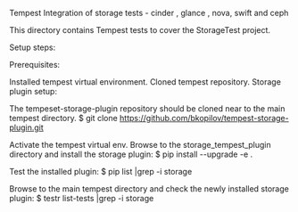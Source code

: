 Tempest Integration of storage tests - cinder , glance , nova, swift and ceph

This directory contains Tempest tests to cover the StorageTest project.

Setup steps:

Prerequisites:

Installed tempest virtual environment.
Cloned tempest repository.
Storage plugin setup:

The tempeset-storage-plugin repository should be cloned near to the main tempest directory.
$ git clone https://github.com/bkopilov/tempest-storage-plugin.git

Activate the tempest virtual env.
Browse to the storage_tempest_plugin directory and install the storage plugin:
$ pip install --upgrade -e .

Test the installed plugin:
$ pip list |grep -i storage

Browse to the main tempest directory and check the newly installed storage plugin:
$ testr list-tests |grep -i storage